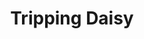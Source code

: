 ---
title: "Tripping Daisy"
summary: "Tripping Daisy is a neo-psychedelic pop rock band that was formed in Dallas, Texas, by lead singer/guitarist Tim DeLaughter in 1990 along with Jeff Bouck , Wes Berggren and Mark Pirro . The group disbanded in 1999 following the sudden death of Berggren. The remaining members reformed in 2017 for a reunion performance at the Homegrown Festival in Dallas, following which they played a number of concerts in Texas during 2017 and 2019."
image: "tripping-daisy.jpg"
apple_music_artist_url: "https://music.apple.com/gb/artist/tripping-daisy/41413"
wikipedia_url: "https://en.wikipedia.org/wiki/Tripping_Daisy"
---